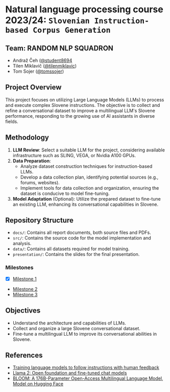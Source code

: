 # Natural language processing course 2023/24: `Slovenian Instruction-based Corpus Generation`


## Team: RANDOM NLP SQUADRON
- Andraž Čeh ([@student8694](https://github.com/student8694)
- Tilen Miklavič ([@tilenmiklavic](https://github.com/tilenmiklavic))
- Tom Sojer ([@tomssojer](https://github.com/tomssojer))


## Project Overview
This project focuses on utilizing Large Language Models (LLMs) to process and execute complex Slovene instructions. The objective is to collect and refine a conversational dataset to improve a multilingual LLM's Slovene performance, responding to the growing use of AI assistants in diverse fields.

## Methodology
1. **LLM Review**: Select a suitable LLM for the project, considering available infrastructure such as SLING, VEGA, or Nvidia A100 GPUs.
2. **Data Preparation**:
   - Analyze dataset construction techniques for instruction-based LLMs.
   - Develop a data collection plan, identifying potential sources (e.g., forums, websites).
   - Implement tools for data collection and organization, ensuring the dataset is conducive to model fine-tuning.
3. **Model Adaptation** (Optional): Utilize the prepared dataset to fine-tune an existing LLM, enhancing its conversational capabilities in Slovene.

## Repository Structure
- `docs/`: Contains all report documents, both source files and PDFs.
- `src/`: Contains the source code for the model implementation and analysis.
- `data/`: Contains all datasets required for model training.
- `presentation/`: Contains the slides for the final presentation.


### Milestones
- [x] [Milestone 1](https://github.com/UL-FRI-NLP-2023-2024/ul-fri-nlp-course-project-random_nlp_squadron/milestone/1) 
- [Milestone 2](https://github.com/UL-FRI-NLP-2023-2024/ul-fri-nlp-course-project-random_nlp_squadron/milestone/2) 
- [Milestone 3](https://github.com/UL-FRI-NLP-2023-2024/ul-fri-nlp-course-project-random_nlp_squadron/milestone/3) 

## Objectives
- Understand the architecture and capabilities of LLMs.
- Collect and organize a large Slovene conversational dataset.
- Fine-tune a multilingual LLM to improve its conversational abilities in Slovene.


## References
- [Training language models to follow instructions with human feedback](https://arxiv.org/abs/2203.02155)
- [Llama 2: Open foundation and fine-tuned chat models](https://arxiv.org/abs/2307.09288)
- [BLOOM: A 176B-Parameter Open-Access Multilingual Language Model](https://arxiv.org/abs/2211.05100), [Model on Hugging Face](https://huggingface.co/bigscience/bloom)

